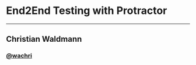 # End2End Testing with Protractor


---
## Christian Waldmann
### [@wachri](https://twitter.com/wachri)

